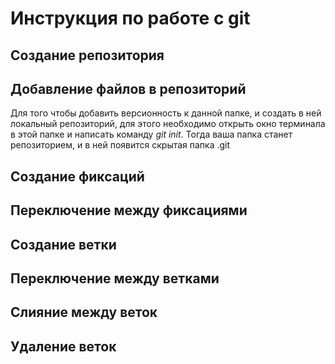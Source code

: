 # Инструкция по работе с git 

## Создание репозитория 

## Добавление файлов в репозиторий
Для того чтобы добавить версионность к данной папке, и создать в ней локальный репозиторий, для этого необходимо открыть окно терминала в этой папке и написать команду *git init*. Тогда ваша папка станет репозиторием, и в ней появится скрытая папка .git

## Создание фиксаций

## Переключение между фиксациями

## Создание ветки

## Переключение между ветками

## Слияние между веток

## Удаление веток